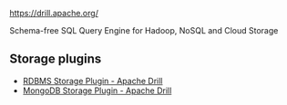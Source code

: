 https://drill.apache.org/

Schema-free SQL Query Engine for Hadoop, NoSQL and Cloud Storage

## Storage plugins

- [RDBMS Storage Plugin - Apache Drill](https://drill.apache.org/docs/rdbms-storage-plugin/)
- [MongoDB Storage Plugin - Apache Drill](https://drill.apache.org/docs/mongodb-storage-plugin/)
